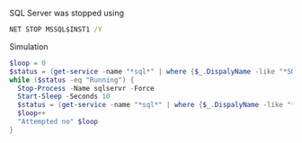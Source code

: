 SQL Server was stopped using

```cmd
NET STOP MSSQL$INST1 /Y
```

Simulation

```powershell
$loop = 0
$status = (get-service -name "*sql*" | where {$_.DispalyName -like "*SQL Server (*"}).status
while ($status -eq "Running") {
  Stop-Process -Name sqlservr -Force
  Start-Sleep -Seconds 10
  $status = (get-service -name "*sql*" | where {$_.DispalyName -like "*SQL Server (*"}).status
  $loop++
  "Attempted no" $loop
}
```
